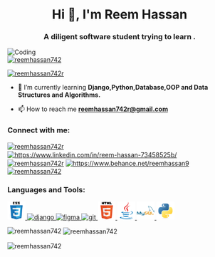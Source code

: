 <h1 align="center">Hi 👋, I'm Reem Hassan</h1>
<h3 align="center">A diligent software student trying to learn .</h3>
<img align="right" alt="Coding" width="800" src="https://i.pinimg.com/564x/41/59/e2/4159e2b7160850b7051fe7d91ce674dc.jpg">

<p align="left"> <a href="https://github.com/ryo-ma/github-profile-trophy"><img src="https://github-profile-trophy.vercel.app/?username=reemhassan742" alt="reemhassan742" /></a> </p>

<p align="left"> <a href="https://twitter.com/reemhassan742r" target="blank"><img src="https://img.shields.io/twitter/follow/reemhassan742r?logo=twitter&style=for-the-badge" alt="reemhassan742r" /></a> </p>

- 🌱 I’m currently learning **Django,Python,Database,OOP and Data Structures and Algorithms.**

- 📫 How to reach me **reemhassan742r@gmail.com**

<h3 align="left">Connect with me:</h3>
<p align="left">
<a href="https://twitter.com/reemhassan742r" target="blank"><img align="center" src="https://raw.githubusercontent.com/rahuldkjain/github-profile-readme-generator/master/src/images/icons/Social/twitter.svg" alt="reemhassan742r" height="30" width="40" /></a>
<a href="https://linkedin.com/in/https://www.linkedin.com/in/reem-hassan-73458525b/" target="blank"><img align="center" src="https://raw.githubusercontent.com/rahuldkjain/github-profile-readme-generator/master/src/images/icons/Social/linked-in-alt.svg" alt="https://www.linkedin.com/in/reem-hassan-73458525b/" height="30" width="40" /></a>
<a href="https://instagram.com/reemhassan742r" target="blank"><img align="center" src="https://raw.githubusercontent.com/rahuldkjain/github-profile-readme-generator/master/src/images/icons/Social/instagram.svg" alt="reemhassan742r" height="30" width="40" /></a>
<a href="https://www.behance.net/https://www.behance.net/reemhassan9" target="blank"><img align="center" src="https://raw.githubusercontent.com/rahuldkjain/github-profile-readme-generator/master/src/images/icons/Social/behance.svg" alt="https://www.behance.net/reemhassan9" height="30" width="40" /></a>
<a href="https://www.leetcode.com/reemhassan742" target="blank"><img align="center" src="https://raw.githubusercontent.com/rahuldkjain/github-profile-readme-generator/master/src/images/icons/Social/leet-code.svg" alt="reemhassan742" height="30" width="40" /></a>
</p>

<h3 align="left">Languages and Tools:</h3>
<p align="left"> <a href="https://www.w3schools.com/css/" target="_blank" rel="noreferrer"> <img src="https://raw.githubusercontent.com/devicons/devicon/master/icons/css3/css3-original-wordmark.svg" alt="css3" width="40" height="40"/> </a> <a href="https://www.djangoproject.com/" target="_blank" rel="noreferrer"> <img src="https://cdn.worldvectorlogo.com/logos/django.svg" alt="django" width="40" height="40"/> </a> <a href="https://www.figma.com/" target="_blank" rel="noreferrer"> <img src="https://www.vectorlogo.zone/logos/figma/figma-icon.svg" alt="figma" width="40" height="40"/> </a> <a href="https://git-scm.com/" target="_blank" rel="noreferrer"> <img src="https://www.vectorlogo.zone/logos/git-scm/git-scm-icon.svg" alt="git" width="40" height="40"/> </a> <a href="https://www.w3.org/html/" target="_blank" rel="noreferrer"> <img src="https://raw.githubusercontent.com/devicons/devicon/master/icons/html5/html5-original-wordmark.svg" alt="html5" width="40" height="40"/> </a> <a href="https://www.java.com" target="_blank" rel="noreferrer"> <img src="https://raw.githubusercontent.com/devicons/devicon/master/icons/java/java-original.svg" alt="java" width="40" height="40"/> </a> <a href="https://www.mysql.com/" target="_blank" rel="noreferrer"> <img src="https://raw.githubusercontent.com/devicons/devicon/master/icons/mysql/mysql-original-wordmark.svg" alt="mysql" width="40" height="40"/> </a> <a href="https://www.python.org" target="_blank" rel="noreferrer"> <img src="https://raw.githubusercontent.com/devicons/devicon/master/icons/python/python-original.svg" alt="python" width="40" height="40"/> </a> </p>

<p><img align="left" src="https://github-readme-stats.vercel.app/api/top-langs?username=reemhassan742&show_icons=true&locale=en&layout=compact" alt="reemhassan742" /></p>

<p>&nbsp;<img align="center" src="https://github-readme-stats.vercel.app/api?username=reemhassan742&show_icons=true&locale=en" alt="reemhassan742" /></p>

<p><img align="center" src="https://github-readme-streak-stats.herokuapp.com/?user=reemhassan742&" alt="reemhassan742" /></p>

